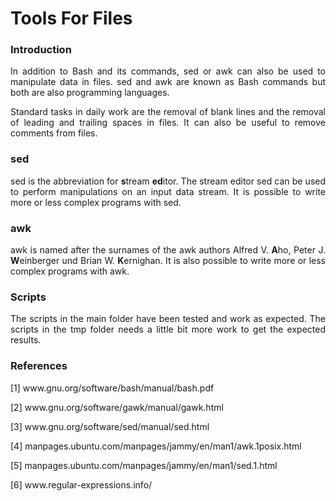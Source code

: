 # Tools For Files

### Introduction

<p align="justify">In addition to Bash and its commands, sed or awk can also be used to manipulate data in files. sed and awk are known as Bash commands but both are also programming languages.</p>

<p align="justify">Standard tasks in daily work are the removal of blank lines and the removal of leading and trailing spaces in files. It can also be useful to remove comments from files.</p>

### sed

<p align="justify">sed is the abbreviation for <b>s</b>tream <b>ed</b>itor. The stream editor sed can be used to perform manipulations on an input data stream. It is possible to write more or less complex programs with sed.</p>

### awk

<p align="justify">awk is named after the surnames of the awk authors Alfred V. <b>A</b>ho, Peter J. <b>W</b>einberger und Brian W. <b>K</b>ernighan. It is also possible to write more or less complex programs with awk.</p>

### Scripts

<p align="justify">The scripts in the main folder have been tested and work as expected. The scripts in the tmp folder needs a little bit more work to get the expected results.</p>

### References

[1] www&#8203;.gnu.org/software/bash/manual/bash.pdf

[2] www&#8203;.gnu.org/software/gawk/manual/gawk.html

[3] www&#8203;.gnu.org/software/sed/manual/sed.html

[4] manpages.ubuntu.com/manpages/jammy/en/man1/awk.1posix.html

[5] manpages.ubuntu.com/manpages/jammy/en/man1/sed.1.html

[6] www&#8203;.regular-expressions.info/



